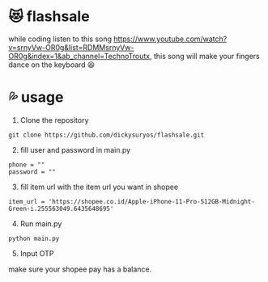 # :heart_eyes_cat: flashsale

while coding listen to this song https://www.youtube.com/watch?v=srnyVw-OR0g&list=RDMMsrnyVw-OR0g&index=1&ab_channel=TechnoTroutx, this song will make your fingers dance on the keyboard :satisfied:


# :sweat_drops: usage 

1. Clone the repository
```
git clone https://github.com/dickysuryos/flashsale.git
```
2. fill user and password in main.py
```
phone = ""
password = ""
```
3. fill item url with the item url you want in shopee
```
item_url = 'https://shopee.co.id/Apple-iPhone-11-Pro-512GB-Midnight-Green-i.255563049.6435648695'
```
4. Run main.py
```
python main.py
```
5. Input OTP

make sure your shopee pay has a balance.



